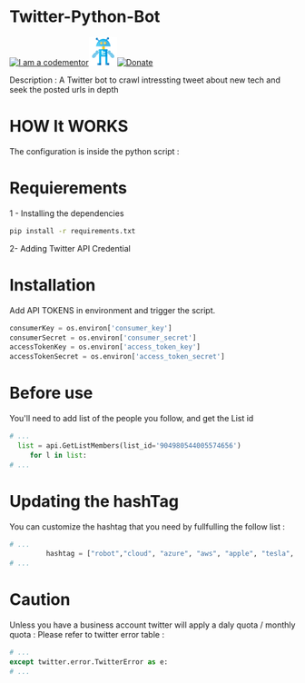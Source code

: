 # Twitter-Python-Bot
<a href="http://bitly.com/2grT54q"><img src="https://cdn.codementor.io/badges/i_am_a_codementor_dark.svg" alt="I am a codementor" style="max-width:100%"/></a><a href="http://bitly.com/2grT54q"><img src="twitterbot.png" height="50">[![Donate](https://www.paypalobjects.com/en_US/i/btn/btn_donateCC_LG.gif)](https://www.paypal.me/HAAW)



Description : A Twitter bot to crawl intressting tweet about new tech and seek the posted urls in depth 

HOW It WORKS
================
The configuration is inside the python script : 

Requierements
================
1 - Installing the dependencies
```bash
pip install -r requirements.txt 
```
2- Adding Twitter API Credential

Installation
================

Add API TOKENS in environment and trigger the script.

```python
consumerKey = os.environ['consumer_key']
consumerSecret = os.environ['consumer_secret']
accessTokenKey = os.environ['access_token_key']
accessTokenSecret = os.environ['access_token_secret']

```
Before use
================
You'll need to add list of the people you follow, and get the List id 

```python
# ...
  list = api.GetListMembers(list_id='904980544005574656')
     for l in list:
# ...
```
Updating the hashTag 
================
You can customize the hashtag that you need by fullfulling the follow list :

```python
# ...
         hashtag = ["robot","cloud", "azure", "aws", "apple", "tesla", "uber" ," facebook ", "linux","fintech", "lifehacking" ,"google ", "docker", "devops", "bigdata", "datascience", "bitcoin", "IOT ", "AI ", "hack", "hacking", "lifestyle"]
# ...
```
Caution 
================
Unless you have a business account twitter will apply a daly quota / monthly quota : 
Please refer to twitter error table : 
```python
# ...
except twitter.error.TwitterError as e:
# ...
```
